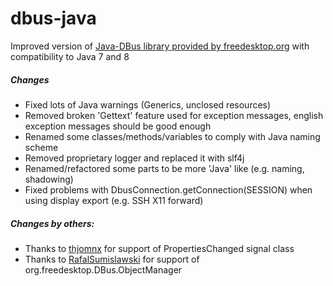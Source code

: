 # dbus-java
Improved version of [Java-DBus library provided by freedesktop.org](https://dbus.freedesktop.org/doc/dbus-java/) with compatibility to Java 7 and 8

##### Changes
  - Fixed lots of Java warnings (Generics, unclosed resources)
  - Removed broken 'Gettext' feature used for exception messages, english exception messages should be good enough
  - Renamed some classes/methods/variables to comply with Java naming scheme
  - Removed proprietary logger and replaced it with slf4j
  - Renamed/refactored some parts to be more 'Java' like (e.g. naming, shadowing)
  - Fixed problems with DbusConnection.getConnection(SESSION) when using display export (e.g. SSH X11 forward)
  
##### Changes by others:
   - Thanks to [thjomnx](https://github.com/thjomnx) for support of PropertiesChanged signal class
   - Thanks to [RafalSumislawski](https://github.com/RafalSumislawski) for support of org.freedesktop.DBus.ObjectManager
